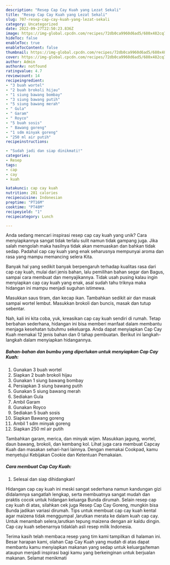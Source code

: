 ```yaml
---
description: "Resep Cap Cay Kuah yang Lezat Sekali"
title: "Resep Cap Cay Kuah yang Lezat Sekali"
slug: 707-resep-cap-cay-kuah-yang-lezat-sekali
category: Uncategorized
date: 2022-09-27T22:50:23.836Z
image: https://img-global.cpcdn.com/recipes/72db0ca9960d6ad5/680x482cq70/cap-cay-kuah-foto-resep-utama.jpg
hideToc: false
enableToc: true
enableTocContent: false
thumbnail: https://img-global.cpcdn.com/recipes/72db0ca9960d6ad5/680x482cq70/cap-cay-kuah-foto-resep-utama.jpg
cover: https://img-global.cpcdn.com/recipes/72db0ca9960d6ad5/680x482cq70/cap-cay-kuah-foto-resep-utama.jpg
author: Admin
authorAv: notfound
ratingvalue: 4.7
reviewcount: 14
recipeingredient:
- "3 buah wortel"
- "2 buah brokoli hijau"
- "1 siung bawang bombay"
- "3 siung bawang putih"
- "5 siung bawang merah"
- " Gula"
- " Garam"
- " Royco"
- "5 buah sosis"
- " Bawang goreng"
- "1 sdm minyak goreng"
- "250 ml air putih"
recipeinstructions:

- "Sudah jadi dan siap dinikmati!"
categories:
- Resep
tags:
- cap
- cay
- kuah

katakunci: cap cay kuah 
nutrition: 281 calories
recipecuisine: Indonesian
preptime: "PT16M"
cooktime: "PT48M"
recipeyield: "1"
recipecategory: Lunch

---
```





Anda sedang mencari inspirasi resep cap cay kuah yang unik? Cara menyiapkannya sangat tidak terlalu sulit namun tidak gampang juga. Jika salah mengolah maka hasilnya tidak akan memuaskan dan bahkan tidak sedap. Padahal cap cay kuah yang enak seharusnya mempunyai aroma dan rasa yang mampu memancing selera Kita.





Banyak hal yang sedikit banyak berpengaruh terhadap kualitas rasa dari cap cay kuah, mulai dari jenis bahan, lalu pemilihan bahan segar dan Bagus, sampai cara membuat dan menyajikannya. Tidak usah pusing kalau ingin menyiapkan cap cay kuah yang enak,      asal sudah tahu triknya maka hidangan ini mampu menjadi suguhan istimewa.














Masukkan saus tiram, dan kecap ikan. Tambahkan sedikit air dan masak sampai wortel lembut. Masukkan brokoli dan buncis, masak dan tutup sebentar.






Nah, kali ini kita coba, yuk, kreasikan cap cay kuah sendiri di rumah. Tetap berbahan sederhana, hidangan ini bisa memberi manfaat dalam membantu menjaga kesehatan tubuhmu sekeluarga. Anda dapat menyiapkan Cap Cay Kuah memakai 12 jenis bahan dan 0 tahap pembuatan. Berikut ini langkah-langkah dalam menyiapkan hidangannya.

<!--inarticleads1-->

##### Bahan-bahan dan bumbu yang diperlukan untuk menyiapkan Cap Cay Kuah:

1. Gunakan 3 buah wortel
1. Siapkan 2 buah brokoli hijau
1. Gunakan 1 siung bawang bombay
1. Persiapkan 3 siung bawang putih
1. Gunakan 5 siung bawang merah
1. Sediakan  Gula
1. Ambil  Garam
1. Gunakan  Royco
1. Sediakan 5 buah sosis
1. Siapkan  Bawang goreng
1. Ambil 1 sdm minyak goreng
1. Siapkan 250 ml air putih


Tambahkan garam, merica, dan minyak wijen. Masukkan jagung, wortel, daun bawang, brokoli, dan kembang kol. Lihat juga cara membuat Capcay Kuah dan masakan sehari-hari lainnya. Dengan memakai Cookpad, kamu menyetujui Kebijakan Cookie dan Ketentuan Pemakaian. 

<!--inarticleads2-->

##### Cara membuat Cap Cay Kuah:


1. Selesai dan siap dihidangkan!

Hidangan cap cay kuah ini meski sangat sederhana namun kandungan gizi didalamnya sangatlah lengkap, serta membuatnya sangat mudah dan praktis cocok untuk hidangan keluarga Bunda dirumah. Selain resep cap cay kuah di atas, silahkan cek juga Resep Cap Cay Goreng, mungkin bisa Bunda jadikan variasi dirumah. Tips untuk membuat cap cay kuah kental agar maizena tidak menggumpal ,larutkan merata ke dalam kuah cap cay. Untuk menambah selera,larutkan tepung maizena dengan air kaldu dingin. Cap cay kuah sebenarnya tidaklah asli resep milik Indonesia. 

Terima kasih telah membaca resep yang tim kami tampilkan di halaman ini. Besar harapan kami, olahan Cap Cay Kuah yang mudah di atas dapat membantu kamu menyiapkan makanan yang sedap untuk keluarga/teman ataupun menjadi inspirasi bagi kamu yang berkeinginan untuk berjualan makanan. Selamat menikmati
